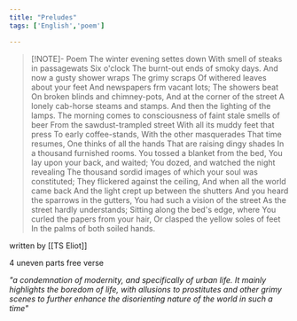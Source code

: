 ```yaml
---
title: "Preludes"
tags: ['English','poem']

---
```



> [!NOTE]- Poem 
The winter evening settes down 
With smell of steaks in passagewats
Six o'clock 
The burnt-out ends of smoky days.
And now a gusty shower wraps 
The grimy scraps
Of withered leaves about your feet
And newspapers frm vacant lots;
The showers beat
On broken blinds and chimney-pots,
And at the corner of the street
A lonely cab-horse steams and stamps. 
And then the lighting of the lamps. 
The morning comes to consciousness 
of faint stale smells of beer 
From the sawdust-trampled street
With all its muddy feet that press
To early coffee-stands,
With the other masquerades
That time resumes,
One thinks of all the hands
That are raising dingy shades
In a thousand furnished rooms.
You tossed a blanket from the bed,
You lay upon your back, and waited;
You dozed, and watched the night revealing
The thousand sordid images
of which your soul was constituted;
They flickered against the ceiling,
And when all the world came back
And the light crept up between the shutters
And you heard the sparrows in the gutters,
You had such a vision of the street
As the street hardly understands;
Sitting along the bed's edge, where
You curled the papers from your hair,
Or clasped the yellow soles of feet
In the palms of both soiled hands.

written by [[TS Eliot]] 

4 uneven parts
free verse

*"a condemnation of modernity, and specifically of urban life. It mainly highlights the boredom of life, with allusions to prostitutes and other grimy scenes to further enhance the disorienting nature of the world in such a time"*


